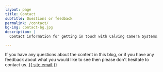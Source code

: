 ```yaml
---
layout: page
title: Contact
subTitle: Questions or feedback
permalink: /contact/
bg-img: contact-bg.jpg
description: |
  Contact information for getting in touch with Calving Camera Systems. Contact us if you have any questions or feedback about this site.

---
```


If you have any questions about the content in this blog, or if you have any feedback about what you would like to see then please don't hesitate to contact us.
<a href="mailto:{{ site.email }}">{{ site.email }}</a>


<script type="application/ld+json">
	{
	"@context": "http://schema.org",
	"@type" : "Person",
	"name" : "Jarlath Holleran",
	"jobTitle": "Software Developer",
	"address" : {
	"@type" : "PostalAddress",
	"addressLocality" : "Kilcock",
	"addressRegion" : "Co. Kildare"
	},
	"email" : "{{ site.email }}"
	}
</script>
